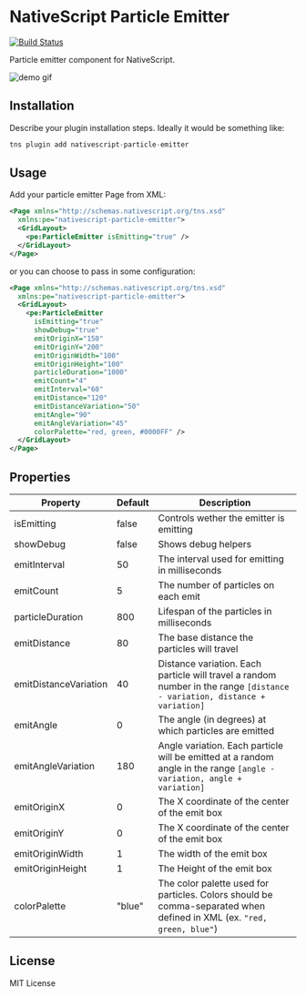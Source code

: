 # NativeScript Particle Emitter

[![Build Status](https://travis-ci.com/vakrilov/nativescript-particle-emitter.svg?branch=master)](https://travis-ci.com/vakrilov/nativescript-particle-emitter)

Particle emitter component for NativeScript.

![demo gif](https://media.giphy.com/media/KEkN5nXA79XJfG4QFQ/giphy.gif)

## Installation

Describe your plugin installation steps. Ideally it would be something like:

```javascript
tns plugin add nativescript-particle-emitter
```

## Usage 

Add your particle emitter Page from XML:
	
```XML
<Page xmlns="http://schemas.nativescript.org/tns.xsd"
  xmlns:pe="nativescript-particle-emitter">
  <GridLayout>
    <pe:ParticleEmitter isEmitting="true" />
  </GridLayout>
</Page>
```

or you can choose to pass in some configuration:

```XML
<Page xmlns="http://schemas.nativescript.org/tns.xsd"
  xmlns:pe="nativescript-particle-emitter">
  <GridLayout>
    <pe:ParticleEmitter
      isEmitting="true"
      showDebug="true"
      emitOriginX="150"
      emitOriginY="200" 
      emitOriginWidth="100"
      emitOriginHeight="100"
      particleDuration="1000"
      emitCount="4" 
      emitInterval="60"  
      emitDistance="120"  
      emitDistanceVariation="50"  
      emitAngle="90"  
      emitAngleVariation="45" 
      colorPalette="red, green, #0000FF" />
  </GridLayout>
</Page>
```

## Properties
    
| Property | Default | Description |
| --- | --- | --- |
| isEmitting | false | Controls wether the emitter is emitting |
| showDebug | false | Shows debug helpers |
| emitInterval | 50 | The interval used for emitting in milliseconds |
| emitCount | 5 | The number of particles on each emit |
| particleDuration | 800 | Lifespan of the particles in milliseconds |
| emitDistance | 80 | The base distance the particles will travel |
| emitDistanceVariation | 40 | Distance variation. Each particle will travel a random number in the range `[distance - variation, distance + variation]` |
| emitAngle | 0 | The angle (in degrees) at which particles are emitted |
| emitAngleVariation | 180 | Angle variation. Each particle will be emitted at a random angle in the range `[angle - variation, angle + variation]`  |
| emitOriginX | 0 | The X coordinate of the center of the emit box |
| emitOriginY | 0 | The X coordinate of the center of the emit box |
| emitOriginWidth | 1 | The width of the emit box |
| emitOriginHeight | 1 | The Height of the emit box |
| colorPalette | "blue" | The color palette used for particles. Colors should be comma-separated when defined in XML (ex. `"red, green, blue"`) |
    
## License

MIT License
